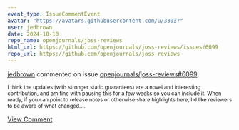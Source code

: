 ```yaml
---
event_type: IssueCommentEvent
avatar: "https://avatars.githubusercontent.com/u/3303?"
user: jedbrown
date: 2024-10-10
repo_name: openjournals/joss-reviews
html_url: https://github.com/openjournals/joss-reviews/issues/6099
repo_url: https://github.com/openjournals/joss-reviews
---
```


<a href='https://github.com/jedbrown' target='_blank'>jedbrown</a> commented on issue <a href='https://github.com/openjournals/joss-reviews/issues/6099' target='_blank'>openjournals/joss-reviews#6099</a>.

<small>I think the updates (with stronger static guarantees) are a novel and interesting contribution, and am fine with pausing this for a few weeks so you can include it. When ready, if you can point to release notes or otherwise share highlights here, I'd like reviewers to be aware of what changed....</small>

<a href='https://github.com/openjournals/joss-reviews/issues/6099' target='_blank'>View Comment</a>